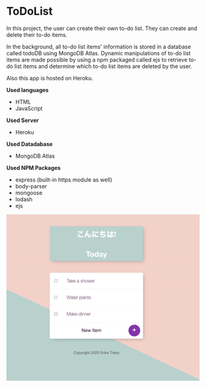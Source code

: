 # ToDoList

In this project, the user can create their own to-do list.
They can create and delete their to-do items.

In the background, all to-do list items' information is stored in a database called todoDB using MongoDB Atlas. 
Dynamic manipulations of to-do list items are made possible by using a npm packaged called ejs to retrieve to-do list items and determine which to-do list items are deleted by the user.

Also this app is hosted on Heroku.

**Used languages**
* HTML
* JavaScript

**Used Server**
* Heroku

**Used Datadabase**
* MongoDB Atlas

**Used NPM Packages**
* express (built-in https module as well)
* body-parser
* mongoose
* lodash
* ejs

![Screenshot](todolist.png)